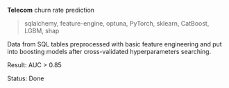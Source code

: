   **Telecom** churn rate prediction
  > sqlalchemy, feature-engine, optuna, PyTorch, sklearn, CatBoost, LGBM, shap

  Data from SQL tables preprocessed with basic feature engineering and put into boosting models after cross-validated hyperparameters searching. 
 
  Result: AUC > 0.85

  Status: Done
  
